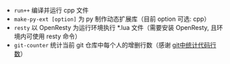 
- `run++` 编译并运行 cpp 文件
- `make-py-ext [option]` 为 py 制作动态扩展库（目前 option 可选: cpp）
- `resty` 以 OpenResty 为运行环境执行 \*.lua 文件（需要安装 OpenResty, 且环境内可使用 resty 命令）
- `git-counter` 统计当前 git 仓库中每个人的增删行数（感谢 [git中统计代码行数](https://blog.csdn.net/congqingbin/article/details/78547996)）
